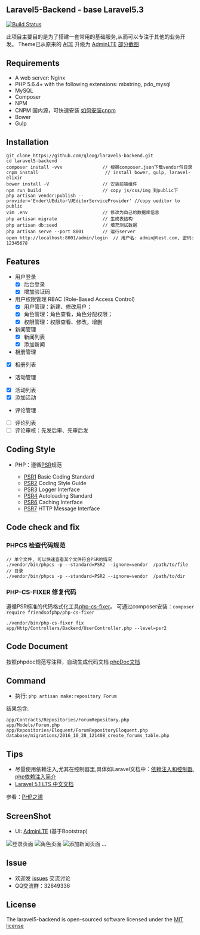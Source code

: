 ## Laravel5-Backend - base Laravel5.3

[![Build Status](https://travis-ci.org/qloog/laravel5-backend.svg?branch=master)](https://travis-ci.org/qloog/laravel5-backend)

此项目主要目的是为了搭建一套常用的基础服务,从而可以专注于其他的业务开发。
Theme已从原来的 [ACE](http://responsiweb.com/themes/preview/ace/1.3.3/) 升级为 [AdminLTE](https://almsaeedstudio.com/themes/AdminLTE/index2.html)
[部分截图](#ScreenShot)

## Requirements

 - A web server: Nginx
 - PHP 5.6.4+ with the following extensions: mbstring, pdo_mysql
 - MySQL
 - Composer
 - NPM
 - CNPM 国内源，可快速安装     [如何安装cnpm](https://npm.taobao.org/)
 - Bower
 - Gulp

## Installation

```shell
git clone https://github.com/qloog/laravel5-backend.git
cd laravel5-backend
composer install -vvv               // 根据composer.json下载vendor包目录
cnpm install                         // install bower, gulp, laravel-elixir
bower install -V                    // 安装前端组件
npm run build                       // copy js/css/img 到public下
php artisan vendor:publish --provider='Ender\UEditor\UEditorServiceProvider' //copy ueditor to public
vim .env                            // 修改为自己的数据库信息
php artisan migrate                 // 生成表结构
php artisan db:seed                 // 填充测试数据
php artisan serve --port 8001       // 运行server
open http://localhost:8001/admin/login  // 用户名: admin@test.com, 密码: 12345678
```


## Features

 - 用户登录
    * [x] 后台登录
    * [x] 增加验证码

 - 用户权限管理 RBAC (Role-Based Access Control)
   * [x] 用户管理：新建、修改用户；
   * [x] 角色管理：角色查看，角色分配权限；
   * [x] 权限管理：权限查看、修改，增删

 - 新闻管理
   * [x] 新闻列表
   * [x] 添加新闻

 - 相册管理
  * [x] 相册列表

 - 活动管理
  * [x] 活动列表
  * [x] 添加活动

 - 评论管理
  * [ ] 评论列表
  * [ ] 评论审核：先发后审、先审后发

## Coding Style

 * PHP：遵循[PSR](http://www.php-fig.org/psr/)规范

   - [PSR1](http://www.php-fig.org/psr/psr-1/) Basic Coding Standard
   - [PSR2](http://www.php-fig.org/psr/psr-2/) Coding Style Guide
   - [PSR3](http://www.php-fig.org/psr/psr-3/) Logger Interface
   - [PSR4](http://www.php-fig.org/psr/psr-4/) Autoloading Standard
   - [PSR6](http://www.php-fig.org/psr/psr-6/) Caching Interface
   - [PSR7](http://www.php-fig.org/psr/psr-7/) HTTP Message Interface

## Code check and fix

### PHPCS 检查代码规范

```shell
// 单个文件, 可以快速查看某个文件符合PSR的情况
./vendor/bin/phpcs -p --standard=PSR2 --ignore=vendor  /path/to/file
// 目录
./vendor/bin/phpcs -p --standard=PSR2 --ignore=vendor  /path/to/dir
```

### PHP-CS-FIXER 修复代码

遵循PSR标准的代码格式化工具[php-cs-fixer](http://cs.sensiolabs.org/)。
可通过composer安装：`composer require friendsofphp/php-cs-fixer`
```shell
./vendor/bin/php-cs-fixer fix app/Http/Controllers/Backend/UserController.php --level=psr2
```

## Code Document

   按照phpdoc规范写注释，自动生成代码文档 [phpDoc文档](https://www.phpdoc.org/docs/latest/getting-started/your-first-set-of-documentation.html)

## Command

* 执行:  `php artisan make:repository Forum`

结果包含:
```
app/Contracts/Repositories/ForumRepository.php
app/Models/Forum.php
app/Repositories/Eloquent/ForumRepositoryEloquent.php
database/migrations/2016_10_28_121408_create_forums_table.php
```

## Tips

   - 尽量使用依赖注入,尤其在控制器里,具体如Laravel文档中：[依赖注入和控制器](http://laravel-china.org/docs/5.1/controllers), [php依赖注入简介](http://www.dahouduan.com/2015/05/26/php-dependency-injection/)
   - [Laravel 5.1 LTS 中文文档](http://laravel-china.org/docs/5.1/)

参看：[PHP之道](http://laravel-china.github.io/php-the-right-way/)

## ScreenShot

* UI: [AdminLTE](https://almsaeedstudio.com/themes/AdminLTE) (基于Bootstrap)

![登录页面](http://lnmp100.com/static/uploads/2016/10/screenshot-login.jpg)
![角色页面](http://lnmp100.com/static/uploads/2016/10/screenshot-role.jpg)
![添加新闻页面](http://lnmp100.com/static/uploads/2016/10/screenshot-newadd.jpg)
...

## Issue

 - 欢迎发 [issues](https://github.com/qloog/laravel5-backend/issues) 交流讨论
 - QQ交流群：32649336

## License

The laravel5-backend is open-sourced software licensed under the [MIT license](http://opensource.org/licenses/MIT)
